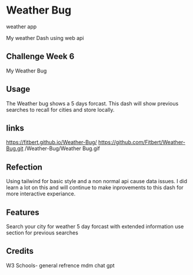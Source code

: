 # Weather Bug
 weather app



My weather Dash using web api

## Challenge Week 6

My Weather Bug

## Usage

The Weather bug shows a 5 days forcast. This dash will show previous searches to recall for cities and store locally.

## links
https://fitbert.github.io/Weather-Bug/
https://github.com/Fitbert/Weather-Bug.git
/Weather-Bug/Weather Bug.gif

## Refection

Using tailwind for basic style and a non normal api cause data issues. I did learn a lot on this and will continue to make inprovements to this dash for more interactive experiance.

## Features

Search your city for weather
5 day forcast with extended information
use section for previous searches

## Credits


W3 Schools- general refrence
mdm
chat gpt
